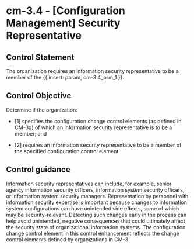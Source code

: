 # cm-3.4 - \[Configuration Management\] Security Representative

## Control Statement

The organization requires an information security representative to be a member of the {{ insert: param, cm-3.4_prm_1 }}.

## Control Objective

Determine if the organization:

- \[1\] specifies the configuration change control elements (as defined in CM-3g) of which an information security representative is to be a member; and

- \[2\] requires an information security representative to be a member of the specified configuration control element.

## Control guidance

Information security representatives can include, for example, senior agency information security officers, information system security officers, or information system security managers. Representation by personnel with information security expertise is important because changes to information system configurations can have unintended side effects, some of which may be security-relevant. Detecting such changes early in the process can help avoid unintended, negative consequences that could ultimately affect the security state of organizational information systems. The configuration change control element in this control enhancement reflects the change control elements defined by organizations in CM-3.
